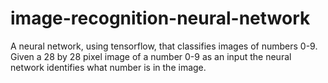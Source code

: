 # image-recognition-neural-network
A neural network, using tensorflow, that classifies images of numbers 0-9.
Given a 28 by 28 pixel image of a number 0-9 as an input the neural network identifies what number is in the image.
